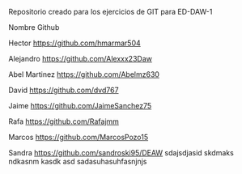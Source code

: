 Repositorio creado para los ejercicios de GIT para ED-DAW-1

Nombre              Github

Hector              https://github.com/hmarmar504

Alejandro           https://github.com/Alexxx23Daw

Abel Martinez       https://github.com/Abelmz630

David 				https://github.com/dvd767

Jaime 				https://github.com/JaimeSanchez75

Rafa				https://github.com/Rafajmm

Marcos              https://github.com/MarcosPozo15

Sandra              https://github.com/sandroski95/DEAW
sdajsdjasid skdmaks ndkasnm kasdk asd
sadasuhasuhfasnjnjs